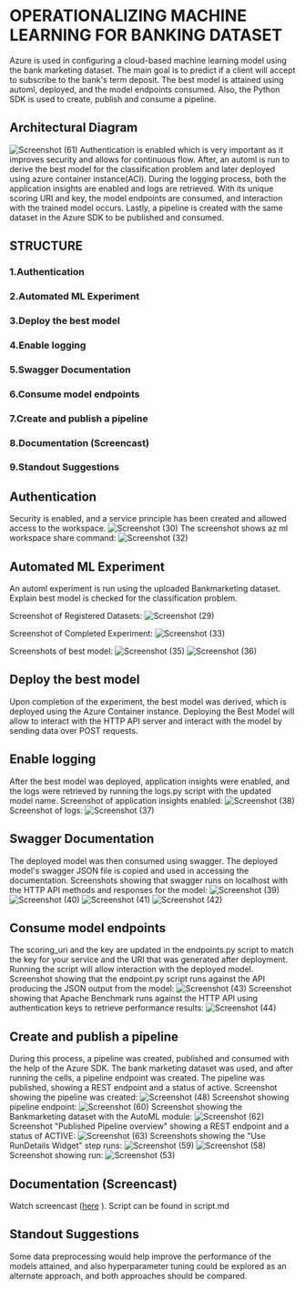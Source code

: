    # OPERATIONALIZING MACHINE LEARNING FOR BANKING DATASET

Azure is used in configuring a cloud-based machine learning model using the bank marketing dataset. The main goal is to predict if a client will accept to subscribe to the bank's term deposit. The best model is attained using automl, deployed, and the model endpoints consumed. Also, the Python SDK is used to create, publish and consume a pipeline.

## Architectural Diagram

![Screenshot (61)](https://user-images.githubusercontent.com/48255327/159686354-4f97b3a4-928b-4715-9ce0-947a367ed4cd.png)
Authentication is enabled which is very important as it improves security and allows for continuous flow. After, an automl is run to derive the best model for the classification problem and later deployed using azure container instance(ACI). During the logging process, both the application insights are enabled and logs are retrieved. With its unique scoring URI and key, the model endpoints are consumed, and interaction with the trained model occurs. Lastly, a pipeline is created with the same dataset in the Azure SDK to be published and consumed.

## STRUCTURE
### 1.Authentication
### 2.Automated ML Experiment
### 3.Deploy the best model
### 4.Enable logging
### 5.Swagger Documentation
### 6.Consume model endpoints
### 7.Create and publish a pipeline
### 8.Documentation (Screencast)
### 9.Standout Suggestions


## Authentication
Security is enabled, and a service principle has been created and allowed access to the workspace.
![Screenshot (30)](https://user-images.githubusercontent.com/48255327/159693112-60360588-c86d-4383-867c-c100f49f27cc.png)
The screenshot shows az ml workspace share command:
![Screenshot (32)](https://user-images.githubusercontent.com/48255327/159693185-514bfac9-007b-4a36-badf-b17eda950879.png)

## Automated ML Experiment
An automl experiment is run using the uploaded Bankmarketing dataset. Explain best model is checked for the classification problem.

Screenshot of Registered Datasets:
![Screenshot (29)](https://user-images.githubusercontent.com/48255327/159694544-34d29fe9-4347-4cea-824f-28b590237fef.png)

Screenshot of Completed Experiment:
![Screenshot (33)](https://user-images.githubusercontent.com/48255327/159694878-d9b8a866-7989-4580-bb66-39f47d10ac86.png)

Screenshots of best model:
![Screenshot (35)](https://user-images.githubusercontent.com/48255327/159695508-65d93ff5-4232-4847-b8c8-535a63928b35.png)
![Screenshot (36)](https://user-images.githubusercontent.com/48255327/159696269-b113ffb4-9233-49b1-bdb2-f9efad1055d9.png)

## Deploy the best model
Upon completion of the experiment, the best model was derived, which is deployed using the Azure Container instance. Deploying the Best Model will allow to interact with the HTTP API server and interact with the model by sending data over POST requests.

## Enable logging
After the best model was deployed, application insights were enabled, and the logs were retrieved by running the logs.py script with the updated model name.
Screenshot of application insights enabled:
![Screenshot (38)](https://user-images.githubusercontent.com/48255327/159697660-cf7b4ce1-4135-4782-a330-8d6afa185679.png)
Screenshot of logs:
![Screenshot (37)](https://user-images.githubusercontent.com/48255327/159698174-0508bb0d-49ad-43bf-aa3d-2b24ee9282ea.png)

## Swagger Documentation
The deployed model was then consumed using swagger. The deployed model's swagger JSON file is copied and used in accessing the documentation.
Screenshots showing that swagger runs on localhost with the HTTP API methods and responses for the model:
![Screenshot (39)](https://user-images.githubusercontent.com/48255327/159699413-cd09df0d-55e7-438c-8da8-fb793f100d88.png)
![Screenshot (40)](https://user-images.githubusercontent.com/48255327/159699443-3608a0d7-7adc-4d58-a55e-e6c8fdeb6adc.png)
![Screenshot (41)](https://user-images.githubusercontent.com/48255327/159699456-011cdba5-edf7-41e6-8397-aefb455d03c2.png)
![Screenshot (42)](https://user-images.githubusercontent.com/48255327/159699483-a20e0ae2-a461-42d3-9ff2-4bf1a41ecb62.png)

## Consume model endpoints
The scoring_uri and the key are updated in the endpoints.py script to match the key for your service and the URI that was generated after deployment. Running the script will allow interaction with the deployed model.
Screenshot showing that the endpoint.py script runs against the API producing the JSON output from the model:
![Screenshot (43)](https://user-images.githubusercontent.com/48255327/159700502-19df6742-db9b-40c7-b4df-05e1486bc800.png)
Screenshot showing that Apache Benchmark runs against the HTTP API using authentication keys to retrieve performance results:
![Screenshot (44)](https://user-images.githubusercontent.com/48255327/159700538-221e29d8-aa50-46e9-b784-2e55c235fb83.png)

## Create and publish a pipeline
During this process, a pipeline was created, published and consumed with the help of the Azure SDK. The bank marketing dataset was used, and after running the cells, a pipeline endpoint was created. The pipeline was published, showing a REST endpoint and a status of active.
Screenshot showing the pipeline was created:
![Screenshot (48)](https://user-images.githubusercontent.com/48255327/159702611-ae70ab84-4e20-4987-b660-d8d222407ab6.png)
Screenshot showing pipeline endpoint:
![Screenshot (60)](https://user-images.githubusercontent.com/48255327/159703038-644ca2c2-e182-429e-a768-6fea4be79a86.png)
Screenshot showing the Bankmarketing dataset with the AutoML module:
![Screenshot (62)](https://user-images.githubusercontent.com/48255327/159704289-063f8a76-047e-4cc9-894e-896412d01176.png)
Screenshot "Published Pipeline overview" showing a REST endpoint and a status of ACTIVE:
![Screenshot (63)](https://user-images.githubusercontent.com/48255327/159704537-fb551a60-612b-4795-83ae-96935971e829.png)
Screenshots showing the "Use RunDetails Widget" step runs:
![Screenshot (59)](https://user-images.githubusercontent.com/48255327/159704875-1a67e11e-724c-4cd5-89a2-49376b682a54.png)
![Screenshot (58)](https://user-images.githubusercontent.com/48255327/159704942-53ee2650-a4cf-46c0-ad61-ddcbcea73598.png)
Screenshot showing run:
![Screenshot (53)](https://user-images.githubusercontent.com/48255327/159705286-8c678ab1-d50e-4363-87fa-f14daec1e906.png)

## Documentation (Screencast)
Watch screencast ([here](https://youtu.be/m_rG0q5dr90) ). 
Script can be found in script.md

## Standout Suggestions
Some data preprocessing would help improve the performance of the models attained, and also hyperparameter tuning could be explored as an alternate approach, and both approaches should be compared.

